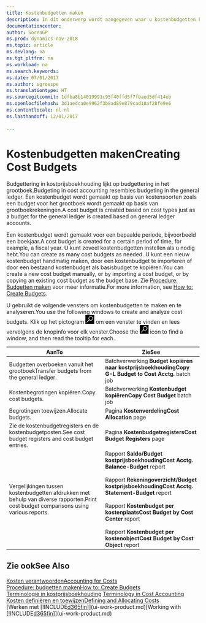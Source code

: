 ```yaml
---
title: Kostenbudgetten maken
description: In dit onderwerp wordt aangegeven waar u kostenbudgetten kunt maken en analyseren.
documentationcenter: 
author: SorenGP
ms.prod: dynamics-nav-2018
ms.topic: article
ms.devlang: na
ms.tgt_pltfrm: na
ms.workload: na
ms.search.keywords: 
ms.date: 07/01/2017
ms.author: sgroespe
ms.translationtype: HT
ms.sourcegitcommit: 1dfba8b14019991c95f40ffd5f7fbaed5df414eb
ms.openlocfilehash: 3d1aedca0e9962f3b8ad89e879cad18af28fe9e6
ms.contentlocale: nl-nl
ms.lasthandoff: 12/01/2017

---
```

# <a name="creating-cost-budgets"></a><span data-ttu-id="dbd20-103">Kostenbudgetten maken</span><span class="sxs-lookup"><span data-stu-id="dbd20-103">Creating Cost Budgets</span></span>
<span data-ttu-id="dbd20-104">Budgettering in kostprijsboekhouding lijkt op budgettering in het grootboek.</span><span class="sxs-lookup"><span data-stu-id="dbd20-104">Budgeting in cost accounting resembles budgeting in the general ledger.</span></span> <span data-ttu-id="dbd20-105">Een kostenbudget wordt gemaakt op basis van kostensoorten zoals een budget voor het grootboek wordt gemaakt op basis van grootboekrekeningen.</span><span class="sxs-lookup"><span data-stu-id="dbd20-105">A cost budget is created based on cost types just as a budget for the general ledger is created based on general ledger accounts.</span></span>  

<span data-ttu-id="dbd20-106">Een kostenbudget wordt gemaakt voor een bepaalde periode, bijvoorbeeld een boekjaar.</span><span class="sxs-lookup"><span data-stu-id="dbd20-106">A cost budget is created for a certain period of time, for example, a fiscal year.</span></span> <span data-ttu-id="dbd20-107">U kunt zoveel kostenbudgetten instellen als u nodig hebt.</span><span class="sxs-lookup"><span data-stu-id="dbd20-107">You can create as many cost budgets as needed.</span></span> <span data-ttu-id="dbd20-108">U kunt een nieuw kostenbudget handmatig maken, door een kostenbudget te importeren of door een bestaand kostenbudget als basisbudget te kopiëren.</span><span class="sxs-lookup"><span data-stu-id="dbd20-108">You can create a new cost budget manually, or by importing a cost budget, or by copying an existing cost budget as the budget base.</span></span> <span data-ttu-id="dbd20-109">Zie [Procedure: Budgetten maken](finance-how-create-budgets.md) voor meer informatie.</span><span class="sxs-lookup"><span data-stu-id="dbd20-109">For more information, see [How to: Create Budgets](finance-how-create-budgets.md).</span></span>

<span data-ttu-id="dbd20-110">U gebruikt de volgende vensters om kostenbudgetten te maken en te analyseren.</span><span class="sxs-lookup"><span data-stu-id="dbd20-110">You use the following windows to create and analyze cost budgets.</span></span> <span data-ttu-id="dbd20-111">Klik op het pictogram ![Zoeken naar pagina of rapport](media/ui-search/search_small.png "pictogram Zoeken naar pagina of rapport") om een venster te vinden en lees vervolgens de knopinfo voor elk venster.</span><span class="sxs-lookup"><span data-stu-id="dbd20-111">Choose the ![Search for Page or Report](media/ui-search/search_small.png "Search for Page or Report icon") icon to find a window, and then read the tooltip for each.</span></span>

|<span data-ttu-id="dbd20-112">Aan</span><span class="sxs-lookup"><span data-stu-id="dbd20-112">To</span></span>|<span data-ttu-id="dbd20-113">Zie</span><span class="sxs-lookup"><span data-stu-id="dbd20-113">See</span></span>|  
|--------|---------|  
|<span data-ttu-id="dbd20-114">Budgetten overboeken vanuit het grootboek</span><span class="sxs-lookup"><span data-stu-id="dbd20-114">Transfer budgets from the general ledger.</span></span>|<span data-ttu-id="dbd20-115">Batchverwerking **Budget kopiëren naar kostprijsboekhouding**</span><span class="sxs-lookup"><span data-stu-id="dbd20-115">**Copy G-L Budget to Cost Acctg.** batch job</span></span>|  
|<span data-ttu-id="dbd20-116">Kostenbegrotingen kopiëren.</span><span class="sxs-lookup"><span data-stu-id="dbd20-116">Copy cost budgets.</span></span>|<span data-ttu-id="dbd20-117">Batchverwerking **Kostenbudget kopiëren**</span><span class="sxs-lookup"><span data-stu-id="dbd20-117">**Copy Cost Budget** batch job</span></span>|  
|<span data-ttu-id="dbd20-118">Begrotingen toewijzen.</span><span class="sxs-lookup"><span data-stu-id="dbd20-118">Allocate budgets.</span></span>|<span data-ttu-id="dbd20-119">Pagina **Kostenverdeling**</span><span class="sxs-lookup"><span data-stu-id="dbd20-119">**Cost Allocation** page</span></span>|  
|<span data-ttu-id="dbd20-120">Zie de kostenbudgetregisters en de kostenbudgetposten.</span><span class="sxs-lookup"><span data-stu-id="dbd20-120">See cost budget registers and cost budget entries.</span></span>|<span data-ttu-id="dbd20-121">Pagina **Kostenbudgetregisters**</span><span class="sxs-lookup"><span data-stu-id="dbd20-121">**Cost Budget Registers** page</span></span>|  
|<span data-ttu-id="dbd20-122">Vergelijkingen tussen kostenbudgetten afdrukken met behulp van diverse rapporten.</span><span class="sxs-lookup"><span data-stu-id="dbd20-122">Print cost budget comparisons using various reports.</span></span>|<span data-ttu-id="dbd20-123">Rapport **Saldo/Budget kostprijsboekhouding**</span><span class="sxs-lookup"><span data-stu-id="dbd20-123">**Cost Acctg. Balance-Budget** report</span></span><br /><br /> <span data-ttu-id="dbd20-124">Rapport **Rekeningoverzicht/Budget kostprijsboekhouding**</span><span class="sxs-lookup"><span data-stu-id="dbd20-124">**Cost Acctg. Statement-Budget** report</span></span><br /><br /> <span data-ttu-id="dbd20-125">Rapport **Kostenbudget per kostenplaats**</span><span class="sxs-lookup"><span data-stu-id="dbd20-125">**Cost Budget by Cost Center** report</span></span><br /><br /> <span data-ttu-id="dbd20-126">Rapport **Kostenbudget per kostenobject**</span><span class="sxs-lookup"><span data-stu-id="dbd20-126">**Cost Budget by Cost Object** report</span></span>|  

## <a name="see-also"></a><span data-ttu-id="dbd20-127">Zie ook</span><span class="sxs-lookup"><span data-stu-id="dbd20-127">See Also</span></span>  
[<span data-ttu-id="dbd20-128">Kosten verantwoorden</span><span class="sxs-lookup"><span data-stu-id="dbd20-128">Accounting for Costs</span></span>](finance-manage-cost-accounting.md)  
[<span data-ttu-id="dbd20-129">Procedure: budgetten maken</span><span class="sxs-lookup"><span data-stu-id="dbd20-129">How to: Create Budgets</span></span>](finance-how-create-budgets.md)  
<span data-ttu-id="dbd20-130">[Terminologie in kostprijsboekhouding](finance-terminology-in-cost-accounting.md) </span><span class="sxs-lookup"><span data-stu-id="dbd20-130">[Terminology in Cost Accounting](finance-terminology-in-cost-accounting.md) </span></span>  
[<span data-ttu-id="dbd20-131">Kosten definiëren en toewijzen</span><span class="sxs-lookup"><span data-stu-id="dbd20-131">Defining and Allocating Costs</span></span>](finance-define-and-allocate-costs.md)  
<span data-ttu-id="dbd20-132">[Werken met [!INCLUDE[d365fin](includes/d365fin_md.md)]](ui-work-product.md)</span><span class="sxs-lookup"><span data-stu-id="dbd20-132">[Working with [!INCLUDE[d365fin](includes/d365fin_md.md)]](ui-work-product.md)</span></span>

